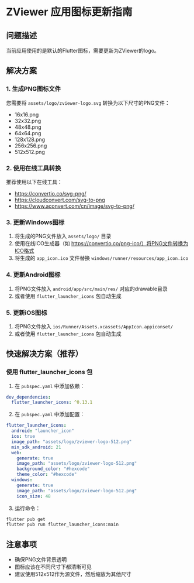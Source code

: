 # ZViewer 应用图标更新指南

## 问题描述
当前应用使用的是默认的Flutter图标，需要更新为ZViewer的logo。

## 解决方案

### 1. 生成PNG图标文件
您需要将 `assets/logo/zviewer-logo.svg` 转换为以下尺寸的PNG文件：

- 16x16.png
- 32x32.png  
- 48x48.png
- 64x64.png
- 128x128.png
- 256x256.png
- 512x512.png

### 2. 使用在线工具转换
推荐使用以下在线工具：
- https://convertio.co/svg-png/
- https://cloudconvert.com/svg-to-png
- https://www.aconvert.com/cn/image/svg-to-png/

### 3. 更新Windows图标
1. 将生成的PNG文件放入 `assets/logo/` 目录
2. 使用在线ICO生成器（如 https://convertio.co/png-ico/）将PNG文件转换为ICO格式
3. 将生成的 `app_icon.ico` 文件替换 `windows/runner/resources/app_icon.ico`

### 4. 更新Android图标
1. 将PNG文件放入 `android/app/src/main/res/` 对应的drawable目录
2. 或者使用 `flutter_launcher_icons` 包自动生成

### 5. 更新iOS图标
1. 将PNG文件放入 `ios/Runner/Assets.xcassets/AppIcon.appiconset/`
2. 或者使用 `flutter_launcher_icons` 包自动生成

## 快速解决方案（推荐）

### 使用 flutter_launcher_icons 包

1. 在 `pubspec.yaml` 中添加依赖：
```yaml
dev_dependencies:
  flutter_launcher_icons: ^0.13.1
```

2. 在 `pubspec.yaml` 中添加配置：
```yaml
flutter_launcher_icons:
  android: "launcher_icon"
  ios: true
  image_path: "assets/logo/zviewer-logo-512.png"
  min_sdk_android: 21
  web:
    generate: true
    image_path: "assets/logo/zviewer-logo-512.png"
    background_color: "#hexcode"
    theme_color: "#hexcode"
  windows:
    generate: true
    image_path: "assets/logo/zviewer-logo-512.png"
    icon_size: 48
```

3. 运行命令：
```bash
flutter pub get
flutter pub run flutter_launcher_icons:main
```

## 注意事项
- 确保PNG文件背景透明
- 图标应该在不同尺寸下都清晰可见
- 建议使用512x512作为源文件，然后缩放为其他尺寸
